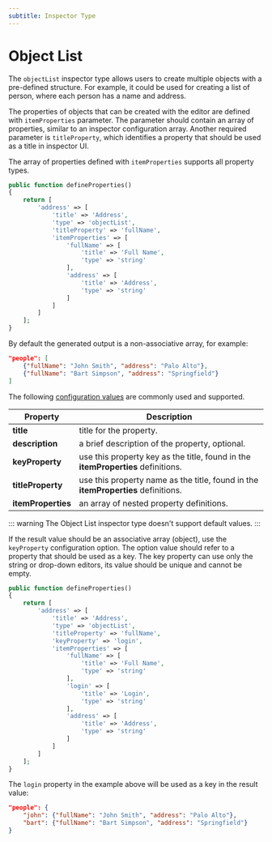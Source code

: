 ```yaml
---
subtitle: Inspector Type
---
```

# Object List

The `objectList` inspector type allows users to create multiple objects with a pre-defined structure. For example, it could be used for creating a list of person, where each person has a name and address.

The properties of objects that can be created with the editor are defined with `itemProperties` parameter. The parameter should contain an array of properties, similar to an inspector configuration array. Another required parameter is `titleProperty`, which identifies a property that should be used as a title in inspector UI.

The array of properties defined with `itemProperties` supports all property types.

```php
public function defineProperties()
{
    return [
        'address' => [
            'title' => 'Address',
            'type' => 'objectList',
            'titleProperty' => 'fullName',
            'itemProperties' => [
                'fullName' => [
                    'title' => 'Full Name',
                    'type' => 'string'
                ],
                'address' => [
                    'title' => 'Address',
                    'type' => 'string'
                ]
            ]
        ]
    ];
}
```

By default the generated output is a non-associative array, for example:

```json
"people": [
    {"fullName": "John Smith", "address": "Palo Alto"},
    {"fullName": "Bart Simpson", "address": "Springfield"}
]
```

The following [configuration values](../inspector-types.md) are commonly used and supported.

Property | Description
------------- | -------------
**title** | title for the property.
**description** | a brief description of the property, optional.
**keyProperty** | use this property key as the title, found in the **itemProperties** definitions.
**titleProperty** | use this property name as the title, found in the **itemProperties** definitions.
**itemProperties** | an array of nested property definitions.

::: warning
The Object List inspector type doesn't support default values.
:::

If the result value should be an associative array (object), use the `keyProperty` configuration option. The option value should refer to a property that should be used as a key. The key property can use only the string or drop-down editors, its value should be unique and cannot be empty.

```php
public function defineProperties()
{
    return [
        'address' => [
            'title' => 'Address',
            'type' => 'objectList',
            'titleProperty' => 'fullName',
            'keyProperty' => 'login',
            'itemProperties' => [
                'fullName' => [
                    'title' => 'Full Name',
                    'type' => 'string'
                ],
                'login' => [
                    'title' => 'Login',
                    'type' => 'string'
                ],
                'address' => [
                    'title' => 'Address',
                    'type' => 'string'
                ]
            ]
        ]
    ];
}
```

The `login` property in the example above will be used as a key in the result value:

```json
"people": {
    "john": {"fullName": "John Smith", "address": "Palo Alto"},
    "bart": {"fullName": "Bart Simpson", "address": "Springfield"}
}
```
